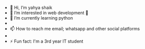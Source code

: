 - 👋 Hi, I’m yahya shaik
- 👀 I’m interested in web development 🙌 
- 🌱 I’m currently learning python 
- 
- 📫 How to reach me email; whatsapp and other social platforms 
- 
- ⚡ Fun fact: I'm a 3rd year IT student 

<!---
AWD2024/AWD2024 is a ✨ special ✨ repository because its `README.md` (this file) appears on your GitHub profile.
You can click the Preview link to take a look at your changes.
--->
